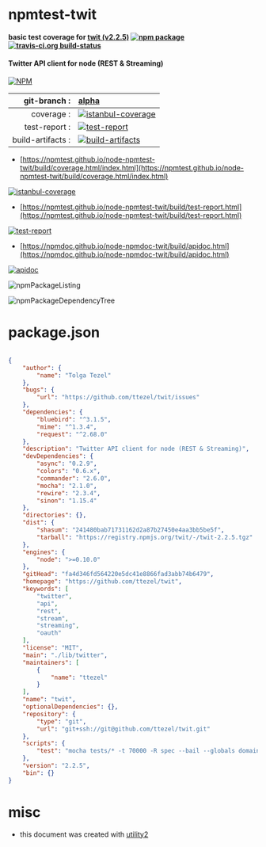 # npmtest-twit

#### basic test coverage for  [twit (v2.2.5)](https://github.com/ttezel/twit)  [![npm package](https://img.shields.io/npm/v/npmtest-twit.svg?style=flat-square)](https://www.npmjs.org/package/npmtest-twit) [![travis-ci.org build-status](https://api.travis-ci.org/npmtest/node-npmtest-twit.svg)](https://travis-ci.org/npmtest/node-npmtest-twit)

#### Twitter API client for node (REST & Streaming)

[![NPM](https://nodei.co/npm/twit.png?downloads=true&downloadRank=true&stars=true)](https://www.npmjs.com/package/twit)

| git-branch : | [alpha](https://github.com/npmtest/node-npmtest-twit/tree/alpha)|
|--:|:--|
| coverage : | [![istanbul-coverage](https://npmtest.github.io/node-npmtest-twit/build/coverage.badge.svg)](https://npmtest.github.io/node-npmtest-twit/build/coverage.html/index.html)|
| test-report : | [![test-report](https://npmtest.github.io/node-npmtest-twit/build/test-report.badge.svg)](https://npmtest.github.io/node-npmtest-twit/build/test-report.html)|
| build-artifacts : | [![build-artifacts](https://npmtest.github.io/node-npmtest-twit/glyphicons_144_folder_open.png)](https://github.com/npmtest/node-npmtest-twit/tree/gh-pages/build)|

- [https://npmtest.github.io/node-npmtest-twit/build/coverage.html/index.html](https://npmtest.github.io/node-npmtest-twit/build/coverage.html/index.html)

[![istanbul-coverage](https://npmtest.github.io/node-npmtest-twit/build/screenCapture.buildCi.browser.%252Ftmp%252Fbuild%252Fcoverage.lib.html.png)](https://npmtest.github.io/node-npmtest-twit/build/coverage.html/index.html)

- [https://npmtest.github.io/node-npmtest-twit/build/test-report.html](https://npmtest.github.io/node-npmtest-twit/build/test-report.html)

[![test-report](https://npmtest.github.io/node-npmtest-twit/build/screenCapture.buildCi.browser.%252Ftmp%252Fbuild%252Ftest-report.html.png)](https://npmtest.github.io/node-npmtest-twit/build/test-report.html)

- [https://npmdoc.github.io/node-npmdoc-twit/build/apidoc.html](https://npmdoc.github.io/node-npmdoc-twit/build/apidoc.html)

[![apidoc](https://npmdoc.github.io/node-npmdoc-twit/build/screenCapture.buildCi.browser.%252Ftmp%252Fbuild%252Fapidoc.html.png)](https://npmdoc.github.io/node-npmdoc-twit/build/apidoc.html)

![npmPackageListing](https://npmtest.github.io/node-npmtest-twit/build/screenCapture.npmPackageListing.svg)

![npmPackageDependencyTree](https://npmtest.github.io/node-npmtest-twit/build/screenCapture.npmPackageDependencyTree.svg)



# package.json

```json

{
    "author": {
        "name": "Tolga Tezel"
    },
    "bugs": {
        "url": "https://github.com/ttezel/twit/issues"
    },
    "dependencies": {
        "bluebird": "^3.1.5",
        "mime": "^1.3.4",
        "request": "^2.68.0"
    },
    "description": "Twitter API client for node (REST & Streaming)",
    "devDependencies": {
        "async": "0.2.9",
        "colors": "0.6.x",
        "commander": "2.6.0",
        "mocha": "2.1.0",
        "rewire": "2.3.4",
        "sinon": "1.15.4"
    },
    "directories": {},
    "dist": {
        "shasum": "241480bab71731162d2a87b27450e4aa3bb5be5f",
        "tarball": "https://registry.npmjs.org/twit/-/twit-2.2.5.tgz"
    },
    "engines": {
        "node": ">=0.10.0"
    },
    "gitHead": "fa4d346fd564220e5dc41e8866fad3abb74b6479",
    "homepage": "https://github.com/ttezel/twit",
    "keywords": [
        "twitter",
        "api",
        "rest",
        "stream",
        "streaming",
        "oauth"
    ],
    "license": "MIT",
    "main": "./lib/twitter",
    "maintainers": [
        {
            "name": "ttezel"
        }
    ],
    "name": "twit",
    "optionalDependencies": {},
    "repository": {
        "type": "git",
        "url": "git+ssh://git@github.com/ttezel/twit.git"
    },
    "scripts": {
        "test": "mocha tests/* -t 70000 -R spec --bail --globals domain,_events,_maxListeners"
    },
    "version": "2.2.5",
    "bin": {}
}
```



# misc
- this document was created with [utility2](https://github.com/kaizhu256/node-utility2)
